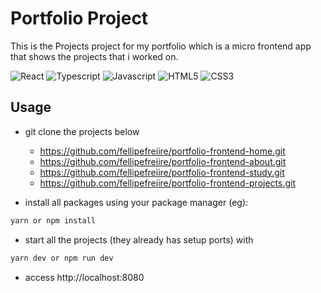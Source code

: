 # Portfolio Project

This is the Projects project for my portfolio which is a micro frontend app that shows the projects that i worked on.

<!-- PROJECT SHIELDS -->
![React][react-shield]
![Typescript][typescript-shield]
![Javascript][javascript-shield]
![HTML5][html5-shield]
![CSS3][css3-shield]


## Usage

- git clone the projects below
  - https://github.com/fellipefreiire/portfolio-frontend-home.git
  - https://github.com/fellipefreiire/portfolio-frontend-about.git
  - https://github.com/fellipefreiire/portfolio-frontend-study.git
  - https://github.com/fellipefreiire/portfolio-frontend-projects.git

- install all packages using your package manager (eg):
```javascript
yarn or npm install
```

- start all the projects (they already has setup ports) with
```javascript
yarn dev or npm run dev
```

- access http://localhost:8080


<!-- PROJECT SHIELDS -->
[react-shield]: https://img.shields.io/badge/-React-black.svg?logo=react&colorB=20232a&logoColor=61dafb
[html5-shield]: https://img.shields.io/badge/-HTML5-black.svg?logo=html5&colorB=E34F26&logoColor=white
[css3-shield]: https://img.shields.io/badge/-CSS3-black.svg?logo=css3&colorB=1572B6&logoColor=white
[sass-shield]: https://img.shields.io/badge/-SASS-black.svg?logo=sass&colorB=CC6699&logoColor=white
[angular-shield]: https://img.shields.io/badge/-Angular-black.svg?logo=angular&colorB=DD0031&logoColor=white
[java-shield]: https://img.shields.io/badge/-Java-black.svg?logoColor=white&logo=java&&colorB=007396
[javascript-shield]: https://img.shields.io/badge/-JavaScript-black.svg?logoColor=white&logo=javascript&&colorB=F7DF1E
[typescript-shield]: https://img.shields.io/badge/-TypeScript-black.svg?logoColor=white&logo=typescript&&colorB=007ACC
[jquery-shield]: https://img.shields.io/badge/-jQuery-white.svg?logo=jquery&colorB=0769AD&logoColor=white
[spring-shield]: https://img.shields.io/badge/-Spring-white.svg?logo=spring&colorB=6DB33F&logoColor=white
[flutter-shield]: https://img.shields.io/badge/-Flutter-white.svg?logo=flutter&logoColor=white&colorB=02569B
[android-shield]: https://img.shields.io/badge/-Android-white.svg?logo=android&logoColor=white&colorB=3DDC84
[apple-shield]: https://img.shields.io/badge/-Apple-white.svg?logo=apple&logoColor=white&colorB=999999